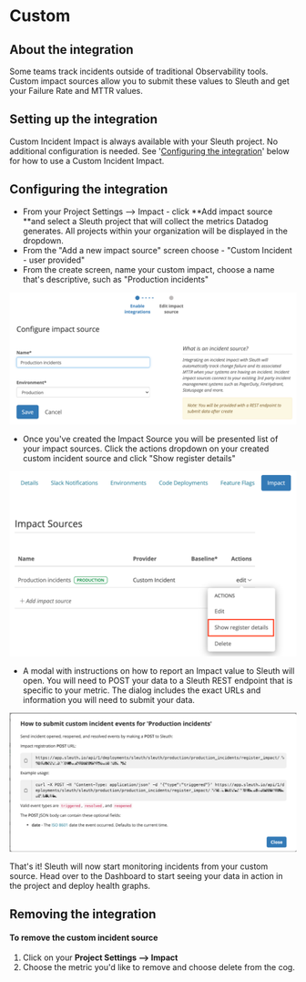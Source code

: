 # Custom

## About the integration

Some teams track incidents outside of traditional Observability tools. Custom impact sources allow you to submit these values to Sleuth and get your Failure Rate and MTTR values.

## Setting up the integration

Custom Incident Impact is always available with your Sleuth project. No additional configuration is needed. See '[Configuring the integration](../impact-sources/metrics/custom.md)' below for how to use a Custom Incident Impact.

## Configuring the integration

* From your Project Settings --> Impact - click \*\*Add impact source \*\*and select a Sleuth project that will collect the metrics Datadog generates. All projects within your organization will be displayed in the dropdown.
* From the "Add a new impact source" screen choose - "Custom Incident - user provided"
* From the create screen, name your custom impact, choose a name that's descriptive, such as "Production incidents"

![](<../../.gitbook/assets/Screenshot 2021-10-29 at 13.43.22.png>)

* Once you've created the Impact Source you will be presented list of your impact sources. Click the actions dropdown on your created custom incident source and click "Show register details"

![](<../../.gitbook/assets/Screenshot 2021-10-29 at 13.43.50 (1) (1) (1) (1).png>)

* A modal with instructions on how to report an Impact value to Sleuth will open. You will need to POST your data to a Sleuth REST endpoint that is specific to your metric. The dialog includes the exact URLs and information you will need to submit your data.

![](<../../.gitbook/assets/incident instructions.png>)

That's it! Sleuth will now start monitoring incidents from your custom source. Head over to the Dashboard to start seeing your data in action in the project and deploy health graphs.

## Removing the integration

#### To remove the custom incident source

1. Click on your **Project Settings --> Impact**
2. Choose the metric you'd like to remove and choose delete from the cog.
